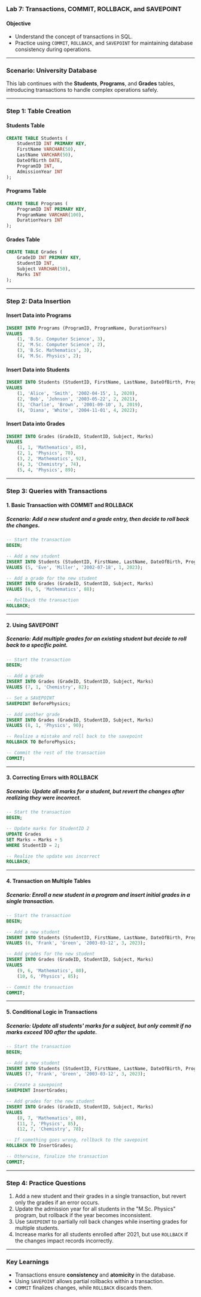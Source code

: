 ### **Lab 7: Transactions, COMMIT, ROLLBACK, and SAVEPOINT**

#### **Objective**  
- Understand the concept of transactions in SQL.  
- Practice using `COMMIT`, `ROLLBACK`, and `SAVEPOINT` for maintaining database consistency during operations.  

---

### **Scenario: University Database**

This lab continues with the **Students**, **Programs**, and **Grades** tables, introducing transactions to handle complex operations safely.

---

### **Step 1: Table Creation**

#### **Students Table**
```sql
CREATE TABLE Students (
    StudentID INT PRIMARY KEY,
    FirstName VARCHAR(50),
    LastName VARCHAR(50),
    DateOfBirth DATE,
    ProgramID INT,
    AdmissionYear INT
);
```

#### **Programs Table**
```sql
CREATE TABLE Programs (
    ProgramID INT PRIMARY KEY,
    ProgramName VARCHAR(100),
    DurationYears INT
);
```

#### **Grades Table**
```sql
CREATE TABLE Grades (
    GradeID INT PRIMARY KEY,
    StudentID INT,
    Subject VARCHAR(50),
    Marks INT
);
```

---

### **Step 2: Data Insertion**

#### **Insert Data into Programs**
```sql
INSERT INTO Programs (ProgramID, ProgramName, DurationYears)
VALUES 
    (1, 'B.Sc. Computer Science', 3),
    (2, 'M.Sc. Computer Science', 2),
    (3, 'B.Sc. Mathematics', 3),
    (4, 'M.Sc. Physics', 2);
```

#### **Insert Data into Students**
```sql
INSERT INTO Students (StudentID, FirstName, LastName, DateOfBirth, ProgramID, AdmissionYear)
VALUES 
    (1, 'Alice', 'Smith', '2002-04-15', 1, 2020),
    (2, 'Bob', 'Johnson', '2003-05-22', 2, 2021),
    (3, 'Charlie', 'Brown', '2001-09-10', 3, 2019),
    (4, 'Diana', 'White', '2004-11-01', 4, 2022);
```

#### **Insert Data into Grades**
```sql
INSERT INTO Grades (GradeID, StudentID, Subject, Marks)
VALUES 
    (1, 1, 'Mathematics', 85),
    (2, 1, 'Physics', 78),
    (3, 2, 'Mathematics', 92),
    (4, 3, 'Chemistry', 74),
    (5, 4, 'Physics', 89);
```

---

### **Step 3: Queries with Transactions**

#### **1. Basic Transaction with COMMIT and ROLLBACK**

##### **Scenario:** Add a new student and a grade entry, then decide to roll back the changes.  

```sql
-- Start the transaction
BEGIN;

-- Add a new student
INSERT INTO Students (StudentID, FirstName, LastName, DateOfBirth, ProgramID, AdmissionYear)
VALUES (5, 'Eve', 'Miller', '2002-07-18', 1, 2023);

-- Add a grade for the new student
INSERT INTO Grades (GradeID, StudentID, Subject, Marks)
VALUES (6, 5, 'Mathematics', 88);

-- Rollback the transaction
ROLLBACK;
```

---

#### **2. Using SAVEPOINT**

##### **Scenario:** Add multiple grades for an existing student but decide to roll back to a specific point.  

```sql
-- Start the transaction
BEGIN;

-- Add a grade
INSERT INTO Grades (GradeID, StudentID, Subject, Marks)
VALUES (7, 1, 'Chemistry', 82);

-- Set a SAVEPOINT
SAVEPOINT BeforePhysics;

-- Add another grade
INSERT INTO Grades (GradeID, StudentID, Subject, Marks)
VALUES (8, 1, 'Physics', 90);

-- Realize a mistake and roll back to the savepoint
ROLLBACK TO BeforePhysics;

-- Commit the rest of the transaction
COMMIT;
```

---

#### **3. Correcting Errors with ROLLBACK**

##### **Scenario:** Update all marks for a student, but revert the changes after realizing they were incorrect.  

```sql
-- Start the transaction
BEGIN;

-- Update marks for StudentID 2
UPDATE Grades 
SET Marks = Marks + 5
WHERE StudentID = 2;

-- Realize the update was incorrect
ROLLBACK;
```

---

#### **4. Transaction on Multiple Tables**

##### **Scenario:** Enroll a new student in a program and insert initial grades in a single transaction.  

```sql
-- Start the transaction
BEGIN;

-- Add a new student
INSERT INTO Students (StudentID, FirstName, LastName, DateOfBirth, ProgramID, AdmissionYear)
VALUES (6, 'Frank', 'Green', '2003-03-12', 3, 2023);

-- Add grades for the new student
INSERT INTO Grades (GradeID, StudentID, Subject, Marks)
VALUES 
    (9, 6, 'Mathematics', 80),
    (10, 6, 'Physics', 85);

-- Commit the transaction
COMMIT;
```

---

#### **5. Conditional Logic in Transactions**

##### **Scenario:** Update all students' marks for a subject, but only commit if no marks exceed 100 after the update.  

```sql
-- Start the transaction
BEGIN;

-- Add a new student
INSERT INTO Students (StudentID, FirstName, LastName, DateOfBirth, ProgramID, AdmissionYear)
VALUES (7, 'Frank', 'Green', '2003-03-12', 3, 2023);

-- Create a savepoint
SAVEPOINT InsertGrades;

-- Add grades for the new student
INSERT INTO Grades (GradeID, StudentID, Subject, Marks)
VALUES 
    (8, 7, 'Mathematics', 80), 
    (11, 7, 'Physics', 85),
    (12, 7, 'Chemistry', 78);

-- If something goes wrong, rollback to the savepoint
ROLLBACK TO InsertGrades;

-- Otherwise, finalize the transaction
COMMIT;


```

---

### **Step 4: Practice Questions**

1. Add a new student and their grades in a single transaction, but revert only the grades if an error occurs.  
2. Update the admission year for all students in the "M.Sc. Physics" program, but rollback if the year becomes inconsistent.  
3. Use `SAVEPOINT` to partially roll back changes while inserting grades for multiple students.  
4. Increase marks for all students enrolled after 2021, but use `ROLLBACK` if the changes impact records incorrectly.  

---

### **Key Learnings**
- Transactions ensure **consistency** and **atomicity** in the database.  
- Using `SAVEPOINT` allows partial rollbacks within a transaction.  
- `COMMIT` finalizes changes, while `ROLLBACK` discards them.  
